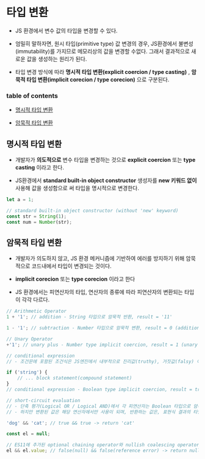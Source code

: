 # 타입 변환

- JS 환경에서 변수 값의 타입을 변경할 수 있다.

- 엄밀히 말하자면, 원시 타입(primitive type) 값 변경의 경우, JS환경에서 불변성(immutability)를 가지므로 메모리상의 값을 변경할 수없다. 그래서 결과적으로 새로운 값을 생성하는 원리가 된다.

- 타입 변경 방식에 따라 **명시적 타입 변환(explicit coercion / type casting)** , **암묵적 타입 변환(implicit corecion / type corecion)** 으로 구분된다.

### table of contents

- [명시적 타입 변환](#명시적-타입-변환)

- [암묵적 타입 변환](#암묵적-타입-변환)

## 명시적 타입 변환

- 개발자가 **의도적으로** 변수 타입을 변경하는 것으로 **explicit coercion** 또는 **type casting** 이라고 한다.

- JS환경에서 **standard built-in object constructor** 생성자를 **new 키워드 없이** 사용해 값을 생성함으로 써 타입을 명시적으로 변경한다.

```javascript
let a = 1;

// standard built-in object constructor (without 'new' keyword)
const str = String(1);
const num = Number(str);
```

## 암묵적 타입 변환

- 개발자가 의도하지 않고, JS 환경 메커니즘에 기반하여 에러를 방지하기 위해 암묵적으로 코드내에서 타입이 변경되는 것이다.

- **implicit corecion** 또는 **type corecion** 이라고 한다

- JS 환경에서는 피연산자의 타입, 연산자의 종류에 따라 피연산자의 변환되는 타입이 각각 다르다.

```javascript
// Arithmetic Operator
1 + '1'; // addition - String 타입으로 암묵적 반환, result = '11'

1 - '1'; // subtraction - Number 타입으로 암묵적 변환, result = 0 (addition 외 나머지 산술 연산은 Number type implicit corecion이 발생한다.)

// Unary Operator
+'1'; // unary plus - Number type implicit coercion, result = 1 (unary minus 연산자도 결과는 같다.)

// conditional expression
// - 조건문에 포함된 조건식은 JS엔진에서 내부적으로 진리값(truthy), 거짓값(falsy) 여부를 판단하게 된다. 따라서 Boolean 값으로 암묵적 타입 변환이 발생한다.

if ('string') {
	// ... block statement(compound statement)
}
// conditional expression - Boolean type implicit coercion, result = true

// short-circuit evaluation
// - 단축 평가(Logical OR / Logical AND)에서 각 피연산자는 Boolean 타입으로 암묵적 변환된다.
// - 하지만 변환된 값은 해당 연산자에서만 사용이 되며, 반환하는 값은, 표현식 결과의 타입을 변환하지 않고 그대로 반환한다.

'dog' && 'cat'; // true && true -> return 'cat'

const el = null;

// ES11에 추가된 optional chaining operator와 nullish coalescing operator의 등장으로 코드의 직관성이 보완되었다.
el && el.value; // false(null) && false(reference error) -> return null
```
